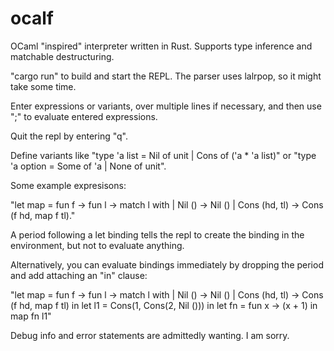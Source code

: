 # ocalf
OCaml "inspired" interpreter written in Rust. Supports type inference and matchable destructuring.

"cargo run" to build and start the REPL. The parser uses lalrpop, so it might take some time.

Enter expressions or variants, over multiple lines if necessary, and then use ";" to evaluate entered expressions.

Quit the repl by entering "q".

Define variants like "type 'a list = Nil of unit | Cons of ('a * 'a list)" or "type 'a option = Some of 'a | None of unit".

Some example expresisons:

"let map = fun f -> fun l -> match l with | Nil () -> Nil () | Cons (hd, tl) -> Cons (f hd, map f tl)."

A period following a let binding tells the repl to create the binding in the environment, but not to evaluate anything.

Alternatively, you can evaluate bindings immediately by dropping the period and add attaching an "in" clause:

"let map = fun f -> fun l -> 
     match l with 
     | Nil () -> Nil () 
     | Cons (hd, tl) -> Cons (f hd, map f tl) in 
let l1 = Cons(1, Cons(2, Nil ())) in 
let fn = fun x -> (x + 1) in 
map fn l1"

Debug info and error statements are admittedly wanting. I am sorry.